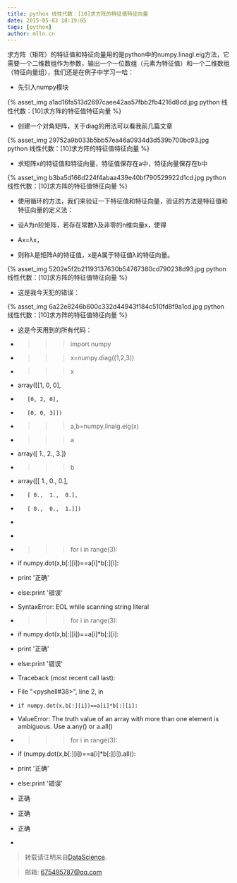```yaml
---
title: python 线性代数：[10]求方阵的特征值特征向量
date: 2015-05-03 18:19:05
tags: [python]
author: mlln.cn
---
```

求方阵（矩阵）的特征值和特征向量用的是python中的numpy.linagl.eig方法，它需要一个二维数组作为参数，输出一个一位数组（元素为特征值）和一个二维数组（特征向量组），我们还是在例子中学习一哈：

- 先引入numpy模块

{% asset_img a1ad16fa513d2697caee42aa57fbb2fb4216d8cd.jpg python 线性代数：[10]求方阵的特征值特征向量 %}

- 创建一个对角矩阵，关于diag的用法可以看我前几篇文章

{% asset_img 29752a9b033b5bb57ea46a0934d3d539b700bc93.jpg python 线性代数：[10]求方阵的特征值特征向量 %}

- 求矩阵x的特征值和特征向量，特征值保存在a中，特征向量保存在b中

{% asset_img b3ba5d166d224f4abaa439e40bf790529922d1cd.jpg python 线性代数：[10]求方阵的特征值特征向量 %}

- 使用循环的方法，我们来验证一下特征值和特征向量，验证的方法是特征值和特征向量的定义法：

- 设A为n阶矩阵，若存在常数λ及非零的n维向量x，使得

- Ax=λx，

- 则称λ是矩阵A的特征值，x是A属于特征值λ的特征向量。

{% asset_img 5202e5f2b21193137630b54767380cd790238d93.jpg python 线性代数：[10]求方阵的特征值特征向量 %}

- 这是我今天犯的错误：

{% asset_img 6a22e8246b600c332d44943f184c510fd8f9a1cd.jpg python 线性代数：[10]求方阵的特征值特征向量 %}

- 这是今天用到的所有代码：

- >>> import numpy

- >>> x=numpy.diag((1,2,3))

- >>> x

- array([[1, 0, 0],

-        [0, 2, 0],

-        [0, 0, 3]])

- >>> a,b=numpy.linalg.eig(x)

- >>> a

- array([ 1.,  2.,  3.])

- >>> b

- array([[ 1.,  0.,  0.],

-        [ 0.,  1.,  0.],

-        [ 0.,  0.,  1.]])

- >>> 

- >>> 

- >>> for i in range(3):

- if numpy.dot(x,b[:][i])==a[i]*b[:][i]:

- print '正确'

- else:print '错误‘

- SyntaxError: EOL while scanning string literal

- >>> for i in range(3):

- if numpy.dot(x,b[:][i])==a[i]*b[:][i]:

- print '正确'

- else:print '错误'

- Traceback (most recent call last):

-   File "<pyshell#38>", line 2, in <module>

-     if numpy.dot(x,b[:][i])==a[i]*b[:][i]:

- ValueError: The truth value of an array with more than one element is ambiguous. Use a.any() or a.all()

- >>> for i in range(3):

- if (numpy.dot(x,b[:][i])==a[i]*b[:][i]).all():

- print '正确'

- else:print '错误'

- 正确

- 正确

- 正确

- >>> 

> 转载请注明来自[DataScience](http://mlln.cn).

> 邮箱: 675495787@qq.com 
